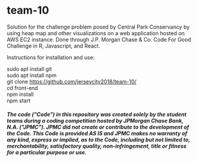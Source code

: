 # team-10

Solution for the challenge problem posed by Central Park Conservancy by using heap map and other visualizations on a web application hosted on AWS EC2 instance. Done through J.P. Morgan Chase & Co. Code For Good Challenge in R, Javascript, and React.

Instructions for installation and use:

sudo apt install git<br/>
sudo apt install npm<br/>
git clone https://github.com/jerseycity2018/team-10/<br/>
cd front-end<br/>
npm install<br/>
npm start<br/>

##### The code ("Code") in this repository was created solely by the student teams during a coding competition hosted by JPMorgan Chase Bank, N.A. ("JPMC").						JPMC did not create or contribute to the development of the Code.  This Code is provided AS IS and JPMC makes no warranty of any kind, express or implied, as to the Code,						including but not limited to, merchantability, satisfactory quality, non-infringement, title or fitness for a particular purpose or use.